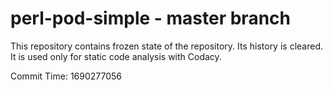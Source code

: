 # perl-pod-simple - master branch

This repository contains frozen state of the repository.
Its history is cleared. It is used only for static code
analysis with Codacy.

Commit Time: 1690277056